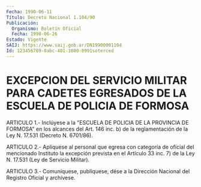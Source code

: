 ```yaml
---
Fecha: 1990-06-11
Título: Decreto Nacional 1.104/90
Publicación:
  Organismo: Boletín Oficial
  Fecha: 1990-06-26
Estado: Vigente
SAIJ: https://www.saij.gob.ar/DN19900001104
Id: 123456789-0abc-401-1000-0991soterced
---
```

# EXCEPCION  DEL  SERVICIO  MILITAR  PARA  CADETES  EGRESADOS  DE  LA ESCUELA DE POLICIA DE FORMOSA

<a id="1"></a>
ARTICULO 1.- Inclúyese a la "ESCUELA DE POLICIA DE LA PROVINCIA DE FORMOSA" en los alcances del Art. 146 inc. b) de la reglamentación    de   la  Ley  N.  17.531  (Decreto  N.  6701/86).

<a id="2"></a>
ARTICULO 2.- Aplíquese al personal que egresa con categoría de oficial  del  mencionado  Instituto  la  excepción  prevista  en el Artículo  33 inc. 7) de la Ley N. 17.531 (Ley de Servicio Militar).

<a id="3"></a>
ARTICULO  3.-  Comuníquese,  publíquese,  dése  a la Dirección Nacional del Registro Oficial y archívese.